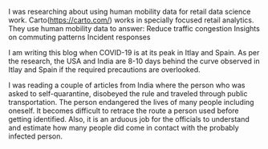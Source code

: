 




I was researching about using human mobility data for retail data science work. Carto(https://carto.com/) works in specially focused retail analytics. They use human mobility data to answer:
Reduce traffic congestion
Insights on commuting patterns
Incident responses

I am writing this blog when COVID-19 is at its peak in Itlay and Spain. As per the research, the USA and India are 8-10 days behind the curve observed in Itlay and Spain if the required precautions are overlooked. 

I was reading a couple of articles from India where the person who was asked to self-quarantine, disobeyed the rule and traveled through public transportation. The person endangered the lives of many people including oneself. It becomes difficult to retrace the route a person used before getting identified. Also, it is an arduous job for the officials to understand and estimate how many people did come in contact with the probably infected person. 
